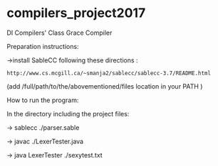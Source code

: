 # compilers_project2017
DI Compilers' Class Grace Compiler

Preparation instructions:

->install SableCC following these directions :

	http://www.cs.mcgill.ca/~smanja2/sablecc/sablecc-3.7/README.html

(add /full/path/to/the/abovementioned/files location in your PATH )

How to run the program:

In the directory including the project files:

-> sablecc ./parser.sable

-> javac ./LexerTester.java

-> java LexerTester ./sexytest.txt


